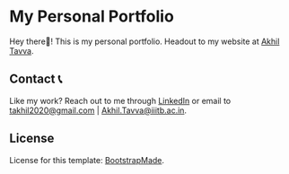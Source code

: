 # My Personal Portfolio

Hey there👋! This is my personal portfolio. Headout to my website at [Akhil Tavva](https://github.com/Akhil-Tavva.github.io).

## Contact 📞

Like my work? Reach out to me through [LinkedIn](https://www.linkedin.com/in/akhil-tavva-5126b9233/) or email to takhil2020@gmail.com | Akhil.Tavva@iiitb.ac.in.

## License

License for this template: [BootstrapMade](https://bootstrapmade.com/license/).
